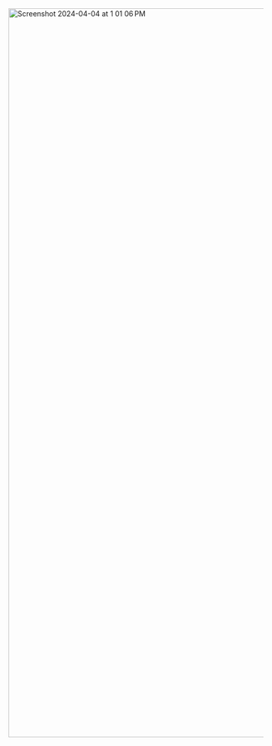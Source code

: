 <img width="1440" alt="Screenshot 2024-04-04 at 1 01 06 PM" src="https://github.com/Manikandan189/711521bcs026/assets/139420964/20758c3d-1348-4193-a414-61f36d7b60cc">
